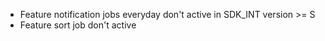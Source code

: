 - Feature notification jobs everyday don't active in SDK_INT version >= S
- Feature sort job don't active
